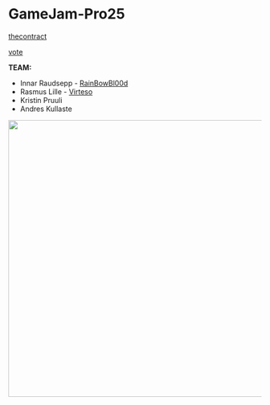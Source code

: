 # GameJam-Pro25


[thecontract](https://rainbowblood.itch.io/thecontract)

[vote](https://vote.aptgg.ee/event/utprojam25pros/team/6294226379735040/)


**TEAM:**

- Innar Raudsepp -   [RainBowBl00d](https://github.com/RainBowBl00d)
- Rasmus Lille -   [Virteso](https://github.com/Virteso)
- Kristin Pruuli
- Andres Kullaste


<p align="center">
  <img src="https://img.itch.zone/aW1nLzE5NTIxNTIwLnBuZw==/315x250%23c/jVJNaR.png" width="550">
</p>
